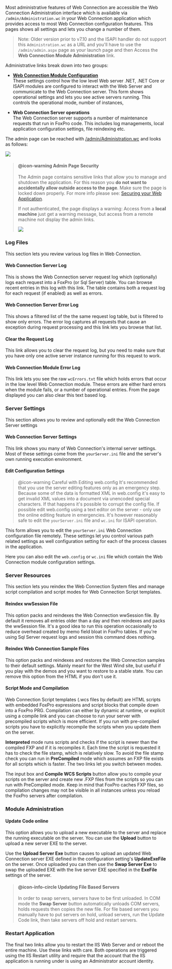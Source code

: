 ﻿Most administrative features of Web Connection are accessible the Web Connection Administration interface which is available via `/admin/Administration.wc` in your Web Connection application which provides access to most Web Connection configuration features. This pages shows all settings and lets you change a number of them.

> Note: Older version prior to v7.10 and the ISAPI handler do not support this `Administration.wc` as a URL and you'll have to use the `/admin/admin.aspx` page as your launch page and then Access the **Web Connection Module Administration** link.

Administrative links break down into two groups:

* **[Web Connection Module Configuration](vfps://Topic/_S8X08H3KS)**  
These settings control how the low level Web server .NET, .NET Core or ISAPI modules are configured to interact with the Web Server and communicate to the Web Connection server. This form shows operational settings and lets you see active servers running. This controls the operational mode, number of instances, 

* **Web Connection Server operations**  
The Web Connection server supports a number of maintenance requests that run in FoxPro code. This includes log managements, local application configuration settings, file reindexing etc.

The admin page can be reached with <a href="http://localhost/wconnect/admin/Administration.wc" target="top">/admin/Administration.wc</a> and  looks as follows:

![](//images/ManagementConsole/ModuleAdministrationPage.png)


> #### @icon-warning Admin Page Security
> The Admin page contains sensitive links that allow you to manage and shutdown the application. For this reason you **do not want to accidentally allow outside access to the page**. Make sure the page is locked down properly. For more info please see: [Securing your Web Application](VFPS://Topic/_0J40WN2LX).
>
> If not authenticated, the page displays a warning: Access from a **local machine** just get a warning message, but access from a remote machine not display the admin links.
>
> ![](//images/misc/adminpageaccessdenied.png)



### Log Files
This section lets you review various log files in Web Connection. 

#### Web Connection Server Log
This is shows the Web Connection server request log which (optionally) logs each request into a FoxPro (or Sql Server) table. You can browse recent entries in this log with this link. The table contains both a request log for each request (if enabled) as well as errors.

#### Web Connection Server Error Log
This shows a filtered list of the the same request log table, but is filtered to show only errors. The error log captures all requests that cause an exception during request processing and this link lets you browse that list.

#### Clear the Request Log
This link allows you to clear the request log, but you need to make sure that you have only one active server instance running for this request to work.

#### Web Connection Module Error Log
This link lets you see the raw `wcErrors.txt` file which holds errors that occur in the low level Web Connection module. These errors are either hard errors when the module fails, or a number of operational entries. From the page displayed you can also clear this text based log.

### Server Settings
This section allows you to review and optionally edit the Web Connection Server settings

#### Web Connection Server Settings
This link shows you many of Web Connection's internal server settings. Most of these settings come from the `yourServer.ini` file and the server's own running execution environment.

#### Edit Configuration Settings
> @icon-warning Careful with Editing web.config
> It's recommended that you use the server editing features only as an emergency step. Because some of the data is formatted XML in web.config it's easy to get invalid XML values into a document via unencoded special characters. If that happens it's possible to corrupt the config file. If possible edit web.config using a text editor on the server - only use the online editing feature in emergencies. It's however reasonably safe to edit the `yourServer.ini` file and `wc.ini` for ISAPI operation.

This form allows you to edit the `yourServer.ini` Web Connection configuration file remotely. These settings let you control various path related settings as well configuration setting for each of the process classes in the application.

Here you can also edit the `web.config` or `wc.ini` file which contain the Web Connection module configuration settings. 

### Server Resources
This section lets you reindex the Web Connection System files and manage script compilation and script modes for Web Connection Script templates.

#### Reindex wwSession File
This option packs and reindexes the Web Connection wwSession file. By default it removes all entries older than a day and then reindexes and packs the wwSession file. It's a good idea to run this operation occasionally to reduce overhead created by memo field bloat in FoxPro tables. If you're using Sql Server request logs and session this command does nothing.

#### Reindex Web Connection Sample Files
This option packs and reindexes and restores the Web Connection samples to their default settings. Mainly meant for the West Wind site, but useful if you play with the demos and you want to restore to a stable state. You can remove this option from the HTML if you don't use it.

#### Script Mode and Compilation
Web Connection Script templates (.wcs files by default) are HTML scripts with embedded FoxPro expressions and script blocks that compile down into a FoxPro PRG. Compilation can either by dynamic at runtime, or explicit using a compile link and you can choose to run your server with precompiled scripts which is more efficient. If you run with pre-compiled scripts you have to explicitly recompile the scripts when you update them on the server.

**Interpreted** mode runs scripts and checks if the script is newer than the compiled FXP and if it is recompiles it. Each time the script is requested it has to check the file stamp, which is relatively slow. To avoid the file stamp check you can run in **PreCompiled** mode which assumes an FXP file exists for all scripts which is faster. The two links let you switch between modes.

The input box and **Compile WCS Scripts** button allow you to compile your scripts on the server and create new .FXP files from the scripts so you can run with PreCompiled mode. Keep in mind that FoxPro caches FXP files, so compilation changes may not be visible in all instances unless you reload the FoxPro servers after compilation.

### Module Administration

#### Update Code online
This option allows you to upload a new executable to the server and replace the running executable on the server. You can use the **Upload** button to upload a new server EXE to the server.

Use the **Upload Server Exe** button causes to upload an updated Web Connection server EXE defined in the configuration setting's **UpdateExeFile** on the server. Once uploaded you can then use the **Swap Server Exe** to swap the uploaded EXE with the live server EXE specified in the **ExeFile** settings of the server.

> #### @icon-info-circle Updating File Based Servers
>In order to swap servers, servers have to be first unloaded. In COM mode the **Swap Server** button automatically unloads COM servers, holds requests then copies the new file. For file based servers you manually have to put servers on hold, unload servers, run the Update Code link, then take servers off hold and restart servers.

### Restart Application
The final two links allow you to restart the IIS Web Server and or reboot the entire machine. Use these links with care. Both operations are triggered using the IIS Restart utility and require that the account that the IIS application is running under is using an Administrator account identity.